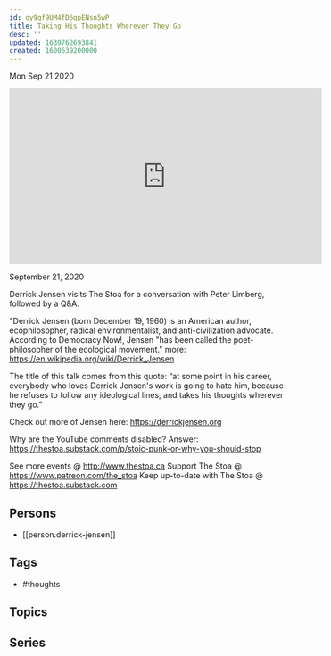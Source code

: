 ```yaml
---
id: oy9qf9UM4fD6qpENsn5wP
title: Taking His Thoughts Wherever They Go
desc: ''
updated: 1639762693841
created: 1600639200000
---
```





Mon Sep 21 2020

<iframe width="560" height="315" src="https://www.youtube.com/embed/88IjWxJ2T6U" title="Taking His Thoughts Wherever They Go w/ Derrick Jensen" frameborder="0" allow="accelerometer; autoplay; clipboard-write; encrypted-media; gyroscope; picture-in-picture" allowfullscreen ></iframe>

September 21, 2020

Derrick Jensen visits The Stoa for a conversation with Peter Limberg, followed by a Q&A.

"Derrick Jensen (born December 19, 1960) is an American author, ecophilosopher, radical environmentalist, and anti-civilization advocate. According to Democracy Now!, Jensen "has been called the poet-philosopher of the ecological movement." more: https://en.wikipedia.org/wiki/Derrick_Jensen

The title of this talk comes from this quote: “at some point in his career, everybody who loves Derrick Jensen's work is going to hate him, because he refuses to follow any ideological lines, and takes his thoughts wherever they go.”

Check out more of Jensen here: https://derrickjensen.org

Why are the YouTube comments disabled? Answer: https://thestoa.substack.com/p/stoic-punk-or-why-you-should-stop

See more events @ http://www.thestoa.ca
Support The Stoa @ https://www.patreon.com/the_stoa
Keep up-to-date with The Stoa @ https://thestoa.substack.com

## Persons

- [[person.derrick-jensen]]

## Tags

- #thoughts

## Topics



## Series




